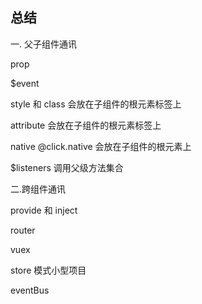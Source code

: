 ##  总结

一. 父子组件通讯

prop

$event

style 和 class 会放在子组件的根元素标签上

attribute 会放在子组件的根元素标签上

native @click.native 会放在子组件的根元素上

$listeners 调用父级方法集合



二.跨组件通讯

provide 和 inject

router

vuex

store 模式小型项目

eventBus